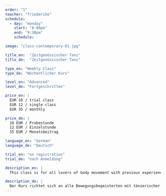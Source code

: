 ```yaml
---
order: "1"
teacher: "friederike"
schedule:
  - day: "monday"
    start: "8:00pm"
    end: "9:30pm"
    schedule:

image: "class-contemporary-01.jpg"

title_en:  "Zeitgenössischer Tanz"
title_de:  "Zeitgenössischer Tanz"

type_en: "Weekly Class"
type_de: "Wöchentlicher Kurs"

level_en: "Advanced"
level_de: "Fortgeschritten"

price_en: |
  EUR 10 / trial class  
  EUR 12 / single class  
  EUR 35 / monthly

price_de: |
  10 EUR / Probestunde    
  12 EUR / Einzelstunde  
  35 EUR / Monatsbeitrag  

language_en: "German"
language_de: "Deutsch"

trial_en: "on registration"
trial_de: "nach Anmeldung"

description_en: |
  This class is for all lovers of body movement with previous experience in dance. Goal is to provide a solid practice in various contemporary dance techniques, and employ them in small dance sequences. We will develop individual choreographies, and extend the range of our expression. The dance style of Friederike Erhart is characterized by very dynamic, flowing and organic movements. Guiding principle is always the joy of music and movement.

description_de: |
  Der Kurs richtet sich an alle Bewegungsbegeisterten mit tänzerischer Vorerfahrung. Ziel ist es zum einen, eine solide Tanztechnik aus verschiedenen Bereichen des zeitgenössischen Tanzes zu vermitteln und diese in kleinere, tänzerische Sequenzen einzubauen. Darüberhinaus werden einzelne Choreographien entwickelt, in denen die Kursteilnehmer ihren tänzerischen Ausdruck vertiefen können. Der Tanzstil Friederike Erharts zeichnet sich durch sehr dynamische, fließende und organische Bewegungen aus. Oberstes Prinzip ist stets die Freude an Musik und Bewegung.
---
```

